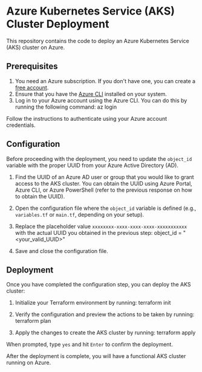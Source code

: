 # Azure Kubernetes Service (AKS) Cluster Deployment
This repository contains the code to deploy an Azure Kubernetes Service (AKS) cluster on Azure.

## Prerequisites
1. You need an Azure subscription. If you don't have one, you can create a [free account](https://azure.microsoft.com/en-us/free/).
2. Ensure that you have the [Azure CLI](https://docs.microsoft.com/en-us/cli/azure/install-azure-cli) installed on your system.
3. Log in to your Azure account using the Azure CLI. You can do this by running the following command:
az login

Follow the instructions to authenticate using your Azure account credentials.

## Configuration
Before proceeding with the deployment, you need to update the `object_id` variable with the proper UUID from your Azure Active Directory (AD).
1. Find the UUID of an Azure AD user or group that you would like to grant access to the AKS cluster. You can obtain the UUID using Azure Portal, Azure CLI, or Azure PowerShell (refer to the previous response on how to obtain the UUID).
2. Open the configuration file where the `object_id` variable is defined (e.g., `variables.tf` or `main.tf`, depending on your setup).
3. Replace the placeholder value `xxxxxxxx-xxxx-xxxx-xxxx-xxxxxxxxxxx` with the actual UUID you obtained in the previous step:
object_id = "<your_valid_UUID>"


4. Save and close the configuration file.

## Deployment
Once you have completed the configuration step, you can deploy the AKS cluster:
1. Initialize your Terraform environment by running:
terraform init


2. Verify the configuration and preview the actions to be taken by running:
terraform plan


3. Apply the changes to create the AKS cluster by running:
terraform apply


When prompted, type `yes` and hit `Enter` to confirm the deployment.

After the deployment is complete, you will have a functional AKS cluster running on Azure.